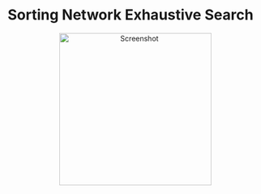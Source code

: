 # Sorting Network Exhaustive Search


<p align="center">
  <img src="WinVerifyAndDraw/Doxygen/Images/ss.png" width="300" title="Screenshot">
</p>